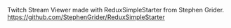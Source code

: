 Twitch Stream Viewer made with ReduxSimpleStarter from Stephen Grider. https://github.com/StephenGrider/ReduxSimpleStarter